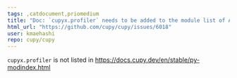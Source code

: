 ```yaml
---
tags: ,catdocument,priomedium
title: "Doc: `cupyx.profiler` needs to be added to the module list of API reference"
html_url: "https://github.com/cupy/cupy/issues/6018"
user: kmaehashi
repo: cupy/cupy
---
```


`cupyx.profiler` is not listed in https://docs.cupy.dev/en/stable/py-modindex.html 